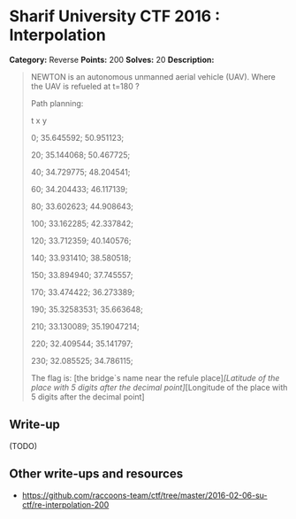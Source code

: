 # Sharif University CTF 2016 : Interpolation

**Category:** Reverse
**Points:** 200
**Solves:** 20
**Description:**

> NEWTON is an autonomous unmanned aerial vehicle (UAV). Where the UAV is refueled at t=180 ? 
> 
> 
> Path planning: 
> 
> t	x	y	
> 
> 0;	35.645592;	50.951123; 
> 
> 20;	35.144068;	50.467725; 
> 
> 40;	34.729775;	48.204541; 
> 
> 60;	34.204433;	46.117139; 
> 
> 80;	33.602623;	44.908643; 
> 
> 100;	33.162285;	42.337842; 
> 
> 120;	33.712359;	40.140576; 
> 
> 140;	33.931410;	38.580518; 
> 
> 150;	33.894940;	37.745557; 
> 
> 170;	33.474422;	36.273389; 
> 
> 190;	35.32583531;	35.663648; 
> 
> 210;	33.130089;	35.19047214; 
> 
> 220;	32.409544;	35.141797; 
> 
> 230;	32.085525;	34.786115; 
> 
> 
> The flag is: [the bridge`s name near the refule place]_[Latitude of the place with 5 digits after the decimal point]_[Longitude of the place with 5 digits after the decimal point]


## Write-up

(TODO)

## Other write-ups and resources

* <https://github.com/raccoons-team/ctf/tree/master/2016-02-06-su-ctf/re-interpolation-200>
